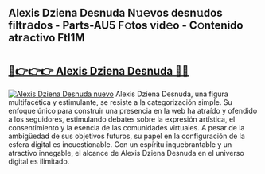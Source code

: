 ## Alexis Dziena Desnuda N𝚞𝚎vos desn𝚞dos filtr𝚊dos - Parts-AU5 F𝚘tos vid𝚎o - C𝚘ntenido atr𝚊ctivo FtI1M

# <h2><a href="http://mbdc0v.tromn.icu/?c=Alexis+Dziena+Desnuda">🔗👉👉👉 Alexis Dziena Desnuda 🔗🔗</a></h2>

[![Alexis Dziena Desnuda nuevo](https://i.imgur.com/pEAQMta.gif)](http://mbdc0v.tromn.icu/?c=Alexis+Dziena+Desnuda)
Alexis Dziena Desnuda, una figura multifacética y estimulante, se resiste a la categorización simple. Su enfoque único para construir una presencia en la web ha atraído y ofendido a los seguidores, estimulando debates sobre la expresión artística, el consentimiento y la esencia de las comunidades virtuales. A pesar de la ambigüedad de sus objetivos futuros, su papel en la configuración de la esfera digital es incuestionable. Con un espíritu inquebrantable y un atractivo innegable, el alcance de Alexis Dziena Desnuda en el universo digital es ilimitado.
